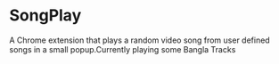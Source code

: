 # SongPlay
A Chrome extension that plays a random video song from user defined songs in a small popup.Currently playing some Bangla Tracks
